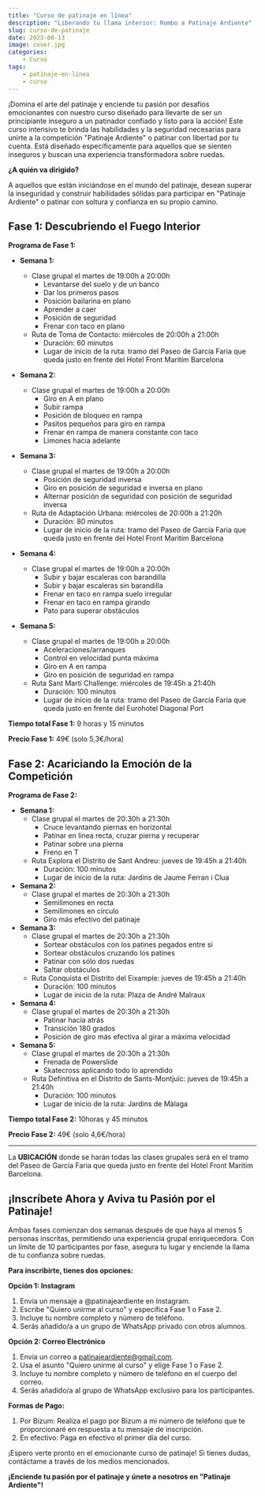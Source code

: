 ```yaml
---
title: "Curso de patinaje en línea"
description: "Liberando tu llama interior: Rumbo a Patinaje Ardiente"
slug: curso-de-patinaje
date: 2023-08-13
image: cover.jpg
categories:
    - Curso
tags:
    - patinaje-en-linea
    - curso
---
```


¡Domina el arte del patinaje y enciende tu pasión por desafíos emocionantes con nuestro curso diseñado para llevarte de ser un principiante inseguro a un patinador confiado y listo para la acción! Este curso intensivo te brinda las habilidades y la seguridad necesarias para unirte a la competición "Patinaje Ardiente" o patinar con libertad por tu cuenta. Está diseñado específicamente para aquellos que se sienten inseguros y buscan una experiencia transformadora sobre ruedas.

**¿A quién va dirigido?**

A aquellos que están iniciándose en el mundo del patinaje, desean superar la inseguridad y construir habilidades sólidas para participar en "Patinaje Ardiente" o patinar con soltura y confianza en su propio camino.

## Fase 1: Descubriendo el Fuego Interior

**Programa de Fase 1:**

- **Semana 1:** 
  - Clase grupal el martes de 19:00h a 20:00h
    - Levantarse del suelo y de un banco
    - Dar los primeros pasos
    - Posición bailarina en plano
    - Aprender a caer 
    - Posición de seguridad
    - Frenar con taco en plano
  - Ruta de Toma de Contacto: miércoles de 20:00h a 21:00h 
    - Duración: 60 minutos
    - Lugar de inicio de la ruta: tramo del Paseo de García Faria que queda justo en frente del Hotel Front Maritim Barcelona
- **Semana 2:** 
  - Clase grupal el martes de 19:00h a 20:00h
    - Giro en A en plano 
    - Subir rampa
    - Posición de bloqueo en rampa
    - Pasitos pequeños para giro en rampa
    - Frenar en rampa de manera constante con taco
    - Limones hacia adelante

- **Semana 3:** 
  - Clase grupal el martes de 19:00h a 20:00h
    - Posición de seguridad inversa
    - Giro en posición de seguridad e inversa en plano
    - Alternar posición de seguridad con posición de seguridad inversa
  - Ruta de Adaptación Urbana: miércoles de 20:00h a 21:20h 
    - Duración: 80 minutos
    - Lugar de inicio de la ruta: tramo del Paseo de García Faria que queda justo en frente del Hotel Front Maritim Barcelona
- **Semana 4:** 
  - Clase grupal el martes de 19:00h a 20:00h
    - Subir y bajar escaleras con barandilla
    - Subir y bajar escaleras sin barandilla
    - Frenar en taco en rampa suelo irregular
    - Frenar en taco en rampa girando
    - Pato para superar obstáculos
- **Semana 5:** 
  - Clase grupal el martes de 19:00h a 20:00h
    - Aceleraciones/arranques
    - Control en velocidad punta máxima
    - Giro en A en rampa
    - Giro en posición de seguridad en rampa
  - Ruta Sant Martí Challenge: miércoles de 19:45h a 21:40h 
    - Duración: 100 minutos
    - Lugar de inicio de la ruta: tramo del Paseo de García Faria que queda justo en frente del Eurohotel Diagonal Port

**Tiempo total Fase 1:** 9 horas y 15 minutos

**Precio Fase 1:** 49€ (solo 5,3€/hora)

## Fase 2: Acariciando la Emoción de la Competición

**Programa de Fase 2:**

- **Semana 1:** 
  - Clase grupal el martes de 20:30h a 21:30h
    - Cruce levantando piernas en horizontal
    - Patinar en línea recta, cruzar pierna y recuperar
    - Patinar sobre una pierna 
    - Freno en T
  - Ruta Explora el Distrito de Sant Andreu: jueves de 19:45h a 21:40h 
    - Duración: 100 minutos 
    - Lugar de inicio de la ruta: Jardins de Jaume Ferran i Clua
- **Semana 2:** 
  - Clase grupal el martes de 20:30h a 21:30h
    - Semilimones en recta
    - Semilimones en círculo
    - Giro más efectivo del patinaje
- **Semana 3:** 
  - Clase grupal el martes de 20:30h a 21:30h
    - Sortear obstáculos con los patines pegados entre sí
    - Sortear obstáculos cruzando los patines
    - Patinar con sólo dos ruedas
    - Saltar obstáculos
  - Ruta Conquista el Distrito del Eixample: jueves de 19:45h a 21:40h 
    - Duración: 100 minutos 
    - Lugar de inicio de la ruta: Plaza de André Malraux
- **Semana 4:** 
  - Clase grupal el martes de 20:30h a 21:30h
    - Patinar hacia atrás
    - Transición 180 grados
    - Posición de giro más efectiva al girar a máxima velocidad
- **Semana 5:** 
  - Clase grupal el martes de 20:30h a 21:30h
    - Frenada de Powerslide 
    - Skatecross aplicando todo lo aprendido
  - Ruta Definitiva en el Distrito de Sants-Montjuïc: jueves de 19:45h a 21:40h 
    - Duración: 100 minutos
    - Lugar de inicio de la ruta: Jardins de Màlaga

**Tiempo total Fase 2:** 10horas y 45 minutos

**Precio Fase 2:** 49€ (solo 4,6€/hora)

--- 

La **UBICACIÓN** donde se harán todas las clases grupales será en el tramo del Paseo de García Faria que queda justo en frente del Hotel Front Maritim Barcelona.

## ¡Inscríbete Ahora y Aviva tu Pasión por el Patinaje!

Ambas fases comienzan dos semanas después de que haya al menos 5 personas inscritas, permitiendo una experiencia grupal enriquecedora. Con un límite de 10 participantes por fase, asegura tu lugar y enciende la llama de tu confianza sobre ruedas.

**Para inscribirte, tienes dos opciones:**

**Opción 1: Instagram**

1. Envía un mensaje a @patinajeardiente en Instagram.
2. Escribe "Quiero unirme al curso" y especifica Fase 1 o Fase 2.
3. Incluye tu nombre completo y número de teléfono.
4. Serás añadido/a a un grupo de WhatsApp privado con otros alumnos.

**Opción 2: Correo Electrónico**

1. Envía un correo a <patinajeardiente@gmail.com>.
1. Usa el asunto "Quiero unirme al curso" y elige Fase 1 o Fase 2.
1. Incluye tu nombre completo y número de teléfono en el cuerpo del correo.
1. Serás añadido/a al grupo de WhatsApp exclusivo para los participantes.

**Formas de Pago:**

1. Por Bizum: Realiza el pago por Bizum a mi número de teléfono que te proporcionaré en respuesta a tu mensaje de inscripción.
1. En efectivo: Paga en efectivo el primer día del curso.

¡Espero verte pronto en el emocionante curso de patinaje! Si tienes dudas, contáctame a través de los medios mencionados.

**¡Enciende tu pasión por el patinaje y únete a nosotros en "Patinaje Ardiente"!**